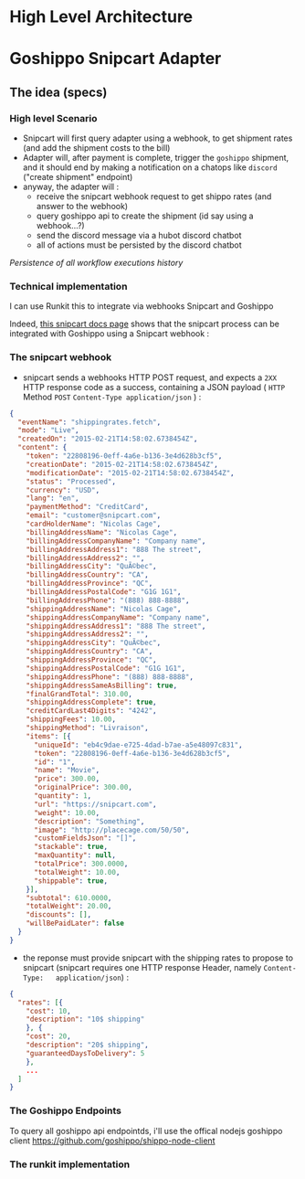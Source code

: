 # High Level Architecture 
<!-- Schematiscs go here -->

# Goshippo Snipcart Adapter

## The idea (specs)

### High level Scenario 


* Snipcart will first query adapter using a webhook, to get shipment rates (and add the shipment costs to the bill)
* Adapter will, after payment is complete, trigger the `goshippo` shipment, and it should end by making a notification on a chatops like `discord` ("create shipment" endpoint)
* anyway, the adapter will : 
  * receive the snipcart webhook request to get shippo rates (and answer to the webhook) 
  * query goshippo api to create the shipment (id say using a webhook...?)
  * send the discord message via a hubot discord chatbot 
  * all of actions must be persisted by the discord chatbot


_Persistence of all workflow executions history_


### Technical implementation

<!-- Maybe `n8n` would be nice as a second design. multi-tenancy and `n8n` ? -->


<!-- 
https://formspree.io 's documentation proposes to use its webhooks by running an enpoint on https://runkit.io : 

https://help.formspree.io/hc/en-us/articles/360015234873-Webhooks
-->

I can use Runkit this to integrate via webhooks Snipcart and Goshippo

Indeed, [this snipcart docs page](https://docs.snipcart.com/v3/setup/shipping#webhooks) shows that the snipcart process can be integrated with Goshippo using a Snipcart webhook  : 

### The snipcart webhook 

* snipcart sends a webhooks HTTP POST request, and expects a `2XX` HTTP response code as a success, containing a JSON payload ( `HTTP` Method `POST` `Content-Type application/json` ) :

```JSon
{
  "eventName": "shippingrates.fetch",
  "mode": "Live",
  "createdOn": "2015-02-21T14:58:02.6738454Z",
  "content": {
    "token": "22808196-0eff-4a6e-b136-3e4d628b3cf5",
    "creationDate": "2015-02-21T14:58:02.6738454Z",
    "modificationDate": "2015-02-21T14:58:02.6738454Z",
    "status": "Processed",
    "currency": "USD",
    "lang": "en",
    "paymentMethod": "CreditCard",
    "email": "customer@snipcart.com",
    "cardHolderName": "Nicolas Cage",
    "billingAddressName": "Nicolas Cage",
    "billingAddressCompanyName": "Company name",
    "billingAddressAddress1": "888 The street",
    "billingAddressAddress2": "",
    "billingAddressCity": "QuÃ©bec",
    "billingAddressCountry": "CA",
    "billingAddressProvince": "QC",
    "billingAddressPostalCode": "G1G 1G1",
    "billingAddressPhone": "(888) 888-8888",
    "shippingAddressName": "Nicolas Cage",
    "shippingAddressCompanyName": "Company name",
    "shippingAddressAddress1": "888 The street",
    "shippingAddressAddress2": "",
    "shippingAddressCity": "QuÃ©bec",
    "shippingAddressCountry": "CA",
    "shippingAddressProvince": "QC",
    "shippingAddressPostalCode": "G1G 1G1",
    "shippingAddressPhone": "(888) 888-8888",
    "shippingAddressSameAsBilling": true,
    "finalGrandTotal": 310.00,
    "shippingAddressComplete": true,
    "creditCardLast4Digits": "4242",
    "shippingFees": 10.00,
    "shippingMethod": "Livraison",
    "items": [{
      "uniqueId": "eb4c9dae-e725-4dad-b7ae-a5e48097c831",
      "token": "22808196-0eff-4a6e-b136-3e4d628b3cf5",
      "id": "1",
      "name": "Movie",
      "price": 300.00,
      "originalPrice": 300.00,
      "quantity": 1,
      "url": "https://snipcart.com",
      "weight": 10.00,
      "description": "Something",
      "image": "http://placecage.com/50/50",
      "customFieldsJson": "[]",
      "stackable": true,
      "maxQuantity": null,
      "totalPrice": 300.0000,
      "totalWeight": 10.00,
      "shippable": true,
    }],
    "subtotal": 610.0000,
    "totalWeight": 20.00,
    "discounts": [],
    "willBePaidLater": false
  }
}
``` 
* the reponse must provide snipcart with the shipping rates to propose to snipcart (snipcart requires one HTTP response Header, namely `Content-Type:	application/json`) : 

```JSon
{
  "rates": [{
    "cost": 10,
    "description": "10$ shipping"
    }, {
    "cost": 20,
    "description": "20$ shipping",
    "guaranteedDaysToDelivery": 5
    },
    ...
  ]
}
```


### The Goshippo Endpoints 

To query all goshippo api endpointds, i'll use the offical nodejs goshippo client https://github.com/goshippo/shippo-node-client


### The runkit implementation

